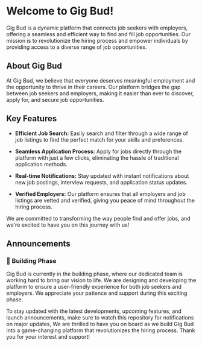 # Welcome to Gig Bud!

Gig Bud is a dynamic platform that connects job seekers with employers, offering a seamless and efficient way to find and fill job opportunities. Our mission is to revolutionize the hiring process and empower individuals by providing access to a diverse range of job opportunities.

## About Gig Bud

At Gig Bud, we believe that everyone deserves meaningful employment and the opportunity to thrive in their careers. Our platform bridges the gap between job seekers and employers, making it easier than ever to discover, apply for, and secure job opportunities.

## Key Features

- **Efficient Job Search:** Easily search and filter through a wide range of job listings to find the perfect match for your skills and preferences.

- **Seamless Application Process:** Apply for jobs directly through the platform with just a few clicks, eliminating the hassle of traditional application methods.

- **Real-time Notifications:** Stay updated with instant notifications about new job postings, interview requests, and application status updates.

- **Verified Employers:** Our platform ensures that all employers and job listings are vetted and verified, giving you peace of mind throughout the hiring process.

We are committed to transforming the way people find and offer jobs, and we're excited to have you on this journey with us!

## Announcements

### 🚧 Building Phase

Gig Bud is currently in the building phase, where our dedicated team is working hard to bring our vision to life. We are designing and developing the platform to ensure a user-friendly experience for both job seekers and employers. We appreciate your patience and support during this exciting phase.

To stay updated with the latest developments, upcoming features, and launch announcements, make sure to watch this repository for notifications on major updates, We are thrilled to have you on board as we build Gig Bud into a game-changing platform that revolutionizes the hiring process. Thank you for your interest and support!
